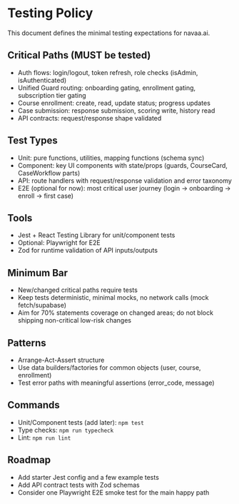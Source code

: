# Testing Policy

This document defines the minimal testing expectations for navaa.ai.

## Critical Paths (MUST be tested)

- Auth flows: login/logout, token refresh, role checks (isAdmin, isAuthenticated)
- Unified Guard routing: onboarding gating, enrollment gating, subscription tier gating
- Course enrollment: create, read, update status; progress updates
- Case submission: response submission, scoring write, history read
- API contracts: request/response shape validated

## Test Types

- Unit: pure functions, utilities, mapping functions (schema sync)
- Component: key UI components with state/props (guards, CourseCard, CaseWorkflow parts)
- API: route handlers with request/response validation and error taxonomy
- E2E (optional for now): most critical user journey (login → onboarding → enroll → first case)

## Tools

- Jest + React Testing Library for unit/component tests
- Optional: Playwright for E2E
- Zod for runtime validation of API inputs/outputs

## Minimum Bar

- New/changed critical paths require tests
- Keep tests deterministic, minimal mocks, no network calls (mock fetch/supabase)
- Aim for 70% statements coverage on changed areas; do not block shipping non-critical low-risk changes

## Patterns

- Arrange-Act-Assert structure
- Use data builders/factories for common objects (user, course, enrollment)
- Test error paths with meaningful assertions (error_code, message)

## Commands

- Unit/Component tests (add later): `npm test`
- Type checks: `npm run typecheck`
- Lint: `npm run lint`

## Roadmap

- Add starter Jest config and a few example tests
- Add API contract tests with Zod schemas
- Consider one Playwright E2E smoke test for the main happy path

